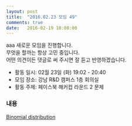 ```yaml
---
layout: post
title:  "2016.02.23 모임 49"
comments: true
date:   2016-02-19 10:08:00
---
```


aaa 새로운 모임을 진행합니다.<br>
무엇을 할까는 항상 고민 중입니다.<br>
어떤 의견이든 댓글로 써 주시면 잘 듣고 반영하겠습니다.<br>

- 활동 일시: 02월 23일 (화) 19:02 - 20:40
- 모임 장소: 강남 R&D 캠퍼스 1층 회의실
- 활동 주제: 페이스북 해커컵 라운드 2 문제

### 내용
[Binomial distribution](https://en.wikipedia.org/wiki/Binomial_distribution)
